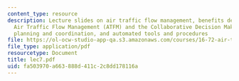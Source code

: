 ```yaml
---
content_type: resource
description: Lecture slides on air traffic flow management, benefits derived from
  Air Traffic Flow Management (ATFM) and the Collaborative Decision Making (CDM) process,
  planning and coordination, and automated tools and procedures
file: https://ol-ocw-studio-app-qa.s3.amazonaws.com/courses/16-72-air-traffic-control-fall-2006/fa503970a663888d411c2c8dd178116a_lec7.pdf
file_type: application/pdf
resourcetype: Document
title: lec7.pdf
uid: fa503970-a663-888d-411c-2c8dd178116a
---
```

